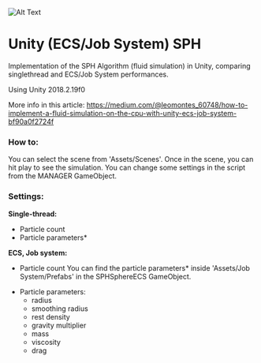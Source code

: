 ![Alt Text](https://imgur.com/udrIZVv)
# Unity (ECS/Job System) SPH
Implementation of the SPH Algorithm (fluid simulation) in Unity, comparing singlethread and ECS/Job System performances.

Using Unity 2018.2.19f0

More info in this article: https://medium.com/@leomontes_60748/how-to-implement-a-fluid-simulation-on-the-cpu-with-unity-ecs-job-system-bf90a0f2724f


### How to:
You can select the scene from 'Assets/Scenes'. Once in the scene, you can hit play to see the simulation. You can change some settings in the script from the MANAGER GameObject.

### Settings:
**Single-thread:**
- Particle count
- Particle parameters*

**ECS, Job system:**
- Particle count
You can find the particle parameters* inside 'Assets/Job System/Prefabs' in the SPHSphereECS GameObject.


* Particle parameters:
  - radius
  - smoothing radius
  - rest density
  - gravity multiplier
  - mass
  - viscosity
  - drag
